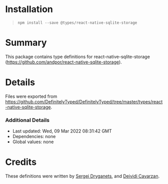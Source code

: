 # Installation
> `npm install --save @types/react-native-sqlite-storage`

# Summary
This package contains type definitions for react-native-sqlite-storage (https://github.com/andpor/react-native-sqlite-storage).

# Details
Files were exported from https://github.com/DefinitelyTyped/DefinitelyTyped/tree/master/types/react-native-sqlite-storage.

### Additional Details
 * Last updated: Wed, 09 Mar 2022 08:31:42 GMT
 * Dependencies: none
 * Global values: none

# Credits
These definitions were written by [Sergei Dryganets](https://github.com/dryganets), and [Deividi Cavarzan](https://github.com/cavarzan).
